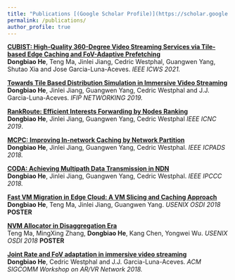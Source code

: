 ```yaml
---
title: "Publications [(Google Scholar Profile)](https://scholar.google.com.hk/citations?user=Z5kvZbEAAAAJ&hl=en)"
permalink: /publications/
author_profile: true
---
```

<b>[CUBIST: High-Quality 360-Degree Video Streaming Services via Tile-based Edge Caching and FoV-Adaptive Prefetching](https://herbdb.github.io/publications/coda)</b> <br>
<b>Dongbiao He</b>, Teng Ma, Jinlei Jiang, Cedric Westphal, Guangwen Yang, Shutao Xia and Jose Garcia-Luna-Aceves.
<i>IEEE ICWS 2021.</i>

<b>[Towards Tile Based Distribution Simulation in Immersive Video Streaming](https://herbdb.github.io/publications/mart)</b> <br>
<b>Dongbiao He</b>, Jinlei Jiang, Guangwen Yang, Cedric Westphal and J.J. Garcia-Luna-Aceves.
<i>IFIP NETWORKING 2019.</i>

<b>[RankRoute: Efficient Interests Forwarding by Nodes Ranking](https://herbdb.github.io/publications/rankroute)</b> <br>
<b>Dongbiao He</b>, Jinlei Jiang, Guangwen Yang, Cedric Westphal
<i>IEEE ICNC 2019</i>. 

<b>[MCPC: Improving In-network Caching by Network Partition](https://herbdb.github.io/publications/mcpc)</b> <br>
<b>Dongbiao He</b>, Jinlei Jiang, Guangwen Yang, Cedric Westphal. <i>IEEE ICPADS 2018.</i>

<b>[CODA: Achieving Multipath Data Transmission in NDN](https://herbdb.github.io/publications/coda)</b> <br>
<b>Dongbiao He</b>, Jinlei Jiang, Guangwen Yang, Cedric Westphal.
<i>IEEE IPCCC 2018.</i>

<b>[Fast VM Migration in Edge Cloud: A VM Slicing and Caching Approach](https://herbdb.github.io/publications/osdi1)</b><br>
<b>Dongbiao He</b>, Teng Ma, Jinlei Jiang, Guangwen Yang.
<i>USENIX OSDI 2018</i> <b>POSTER</b> 

<b>[NVM Allocator in Disaggregation Era](https://herbdb.github.io/publications/osdi2)</b><br>
Teng Ma, MingXing Zhang, <b>Dongbiao He</b>, Kang Chen, Yongwei Wu.
<i>USENIX OSDI 2018</i> <b>POSTER</b> 

<b>[Joint Rate and FoV adaptation in immersive video streaming](https://herbdb.github.io/publications/sigar)</b> <br>
<b>Dongbiao He</b>, Cedric Westphal and J.J. Garcia-Luna-Aceves.
<i>ACM SIGCOMM Workshop on AR/VR Network 2018.</i>






